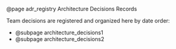 @page adr_registry Architecture Decisions Records

Team decisions are registered and organized here by date order:

* @subpage architecture_decisions1
* @subpage architecture_decisions2
